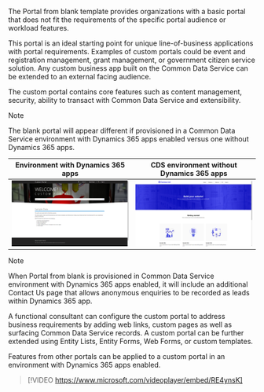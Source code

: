 The Portal from blank template provides organizations with a basic portal that does not fit the requirements of the specific portal audience or workload features.

This portal is an ideal starting point for unique line-of-business applications with portal requirements. Examples of custom portals could be event and registration management, grant management, or government citizen service solution. Any custom business app built on the Common Data Service can be extended to an external facing audience.

The custom portal contains core features such as content management, security, ability to transact with Common Data Service and extensibility.

>[!NOTE]
>The blank portal will appear different if provisioned in a Common Data Service environment with Dynamics 365 apps enabled versus one without Dynamics 365 apps.

| Environment with Dynamics 365 apps                           | CDS environment without Dynamics 365 apps                    |
| ------------------------------------------------------------ | ------------------------------------------------------------ |
| ![Dynamics 365 Apps - Custom Home Page](../media/6-custom-portal.png "Custom Home Dynamics 365 apps") | ![CDS only](../media/6-cds-blank-Portal.png "CDS Blank Portal") |

> [!NOTE]
> When Portal from blank is provisioned in Common Data Service environment with Dynamics 365 apps enabled, it will include an additional Contact Us page that allows anonymous enquiries to be recorded as leads within Dynamics 365 app. 

A functional consultant can configure the custom portal to address business requirements by adding web links, custom pages as well as surfacing Common Data Service records.  A custom portal can be further extended using Entity Lists, Entity Forms, Web Forms, or custom templates.

Features from other portals can be applied to a custom portal in an environment with Dynamics 365 apps enabled.

> [!VIDEO https://www.microsoft.com/videoplayer/embed/RE4ynsK]

